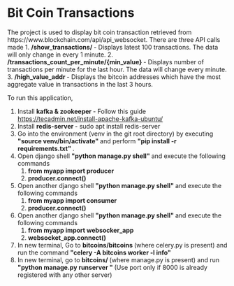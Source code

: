 <h1> <b> Bit Coin Transactions </b> </h1>
The project is used to display bit coin transaction retrieved from https://www.blockchain.com/api/api_websocket.
There are three API calls made
1. <b> /show_transactions/ </b> - Displays latest 100 transactions. The data will only change in every 1 minute.
2. <b> /transactions_count_per_minute/{min_value} </b> - Displays number of transactions per minute for the last hour. The data will change every minute.
3. <b> /high_value_addr </b> - Displays the bitcoin addresses which have the most aggregate value in transactions in the last 3 hours.

To run this application,
1. Install <b> kafka & zookeeper </b> - Follow this guide https://tecadmin.net/install-apache-kafka-ubuntu/
2. Install <b> redis-server </b> - sudo apt install redis-server
3. Go into the environment (venv in the git root directory) by executing <b> "source venv/bin/activate" </b> and perform <b> "pip install -r requirements.txt" </b>.
4. Open django shell <b> "python manage.py shell" </b> and execute the following commands
	1. <b> from myapp import producer </b>
	2. <b> producer.connect() </b>
5. Open another django shell <b> "python manage.py shell" </b> and execute the following commands
	1. <b> from myapp import consumer </b>
	2. <b> producer.connect() </b>
6. Open another django shell <b> "python manage.py shell" </b> and execute the following commands
	1. <b> from myapp import websocker_app </b>
	2. <b> websocket_app.connect() </b>
7. In new terminal, Go to <b> bitcoins/bitcoins </b> (where celery.py is present) and run the command <b> "celery -A bitcoins worker -l info" </b>
8. In new terminal, go to <b> bitcoins/ </b> (where manage.py is present) and run <b> "python manage.py runserver <port>" </b>  (Use port only if 8000 is already registered with any other server) 





